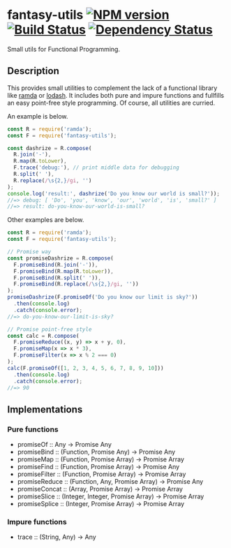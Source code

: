 # fantasy-utils [![NPM version][npm-image]][npm-url] [![Build Status][travis-image]][travis-url] [![Dependency Status][depstat-image]][depstat-url]

Small utils for Functional Programming.

## Description

This provides small utilities to complement the lack of a functional library
like [ramda](https://github.com/ramda/ramda "ramda") or
[lodash](https://github.com/lodash/lodash "lodash"). It includes both pure and
impure functions and fullfills an easy point-free style programming. Of course,
all utilities are curried.

An example is below.

```javascript
const R = require('ramda');
const F = require('fantasy-utils');

const dashrize = R.compose(
  R.join('-'),
  R.map(R.toLower),
  F.trace('debug:'), // print middle data for debugging
  R.split(' '),
  R.replace(/\s{2,}/gi, '')
);
console.log('result:', dashrize('Do you know our world is small?'));
//=> debug: [ 'Do', 'you', 'know', 'our', 'world', 'is', 'small?' ]
//=> result: do-you-know-our-world-is-small?
```

Other examples are below.

```javascript
const R = require('ramda');
const F = require('fantasy-utils');

// Promise way
const promiseDashrize = R.compose(
  F.promiseBind(R.join('-')),
  F.promiseBind(R.map(R.toLower)),
  F.promiseBind(R.split(' ')),
  F.promiseBind(R.replace(/\s{2,}/gi, ''))
);
promiseDashrize(F.promiseOf('Do you know our limit is sky?'))
  .then(console.log)
  .catch(console.error);
//=> do-you-know-our-limit-is-sky?

// Promise point-free style
const calc = R.compose(
  F.promiseReduce((x, y) => x + y, 0),
  F.promiseMap(x => x * 3),
  F.promiseFilter(x => x % 2 === 0)
);
calc(F.promiseOf([1, 2, 3, 4, 5, 6, 7, 8, 9, 10]))
  .then(console.log)
  .catch(console.error);
//=> 90
```

## Implementations

### Pure functions

* promiseOf :: Any -> Promise Any
* promiseBind :: (Function, Promise Any) -> Promise Any
* promiseMap :: (Function, Promise Array) -> Promise Array
* promiseFind :: (Function, Promise Array) -> Promise Any
* promiseFilter :: (Function, Promise Array) -> Promise Array
* promiseReduce :: (Function, Any, Promise Array) -> Promise Any
* promiseConcat :: (Array, Promise Array) -> Promise Array
* promiseSlice :: (Integer, Integer, Promise Array) -> Promise Array
* promiseSplice :: (Integer, Promise Array) -> Promise Array

### Impure functions

* trace :: (String, Any) -> Any

[npm-url]: https://npmjs.org/package/fantasy-utils
[npm-image]: https://badge.fury.io/js/fantasy-utils.svg
[travis-url]: http://travis-ci.org/keidrun/fantasy-utils
[travis-image]: https://secure.travis-ci.org/keidrun/fantasy-utils.svg?branch=master
[depstat-url]: https://david-dm.org/keidrun/fantasy-utils
[depstat-image]: https://david-dm.org/keidrun/fantasy-utils.svg
